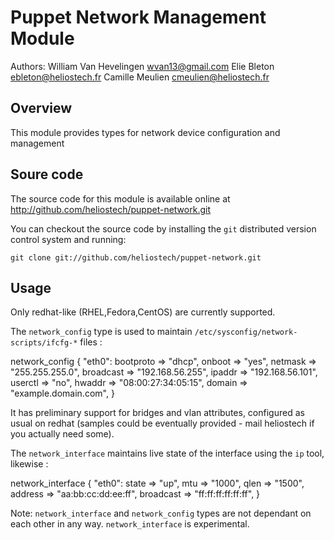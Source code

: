 Puppet Network Management Module
================================

Authors: William Van Hevelingen <wvan13@gmail.com>
         Elie Bleton <ebleton@heliostech.fr>
	 Camille Meulien <cmeulien@heliostech.fr>

Overview
--------

This module provides types for network device configuration and management

Soure code
----------

The source code for this module is available online at
http://github.com/heliostech/puppet-network.git

You can checkout the source code by installing the `git` distributed version
control system and running:

    git clone git://github.com/heliostech/puppet-network.git

Usage
-----

Only redhat-like (RHEL,Fedora,CentOS) are currently supported.

The `network_config` type is used to maintain `/etc/sysconfig/network-scripts/ifcfg-*` files :

network_config { "eth0":
    bootproto     => "dhcp",
    onboot        => "yes",
    netmask       => "255.255.255.0",
    broadcast     => "192.168.56.255",
    ipaddr        => "192.168.56.101",
    userctl       => "no",
    hwaddr        => "08:00:27:34:05:15",
    domain        => "example.domain.com",
}

It has preliminary support for bridges and vlan attributes, configured as usual on redhat (samples could be eventually provided - mail heliostech if you actually need some).

The `network_interface` maintains live state of the interface using the `ip` tool, likewise :

network_interface { "eth0":
    state     => "up",
    mtu       => "1000",
    qlen      => "1500",
    address   => "aa:bb:cc:dd:ee:ff",
    broadcast => "ff:ff:ff:ff:ff:ff",
}

Note: `network_interface` and `network_config` types are not dependant on each other in any way. `network_interface` is experimental.
